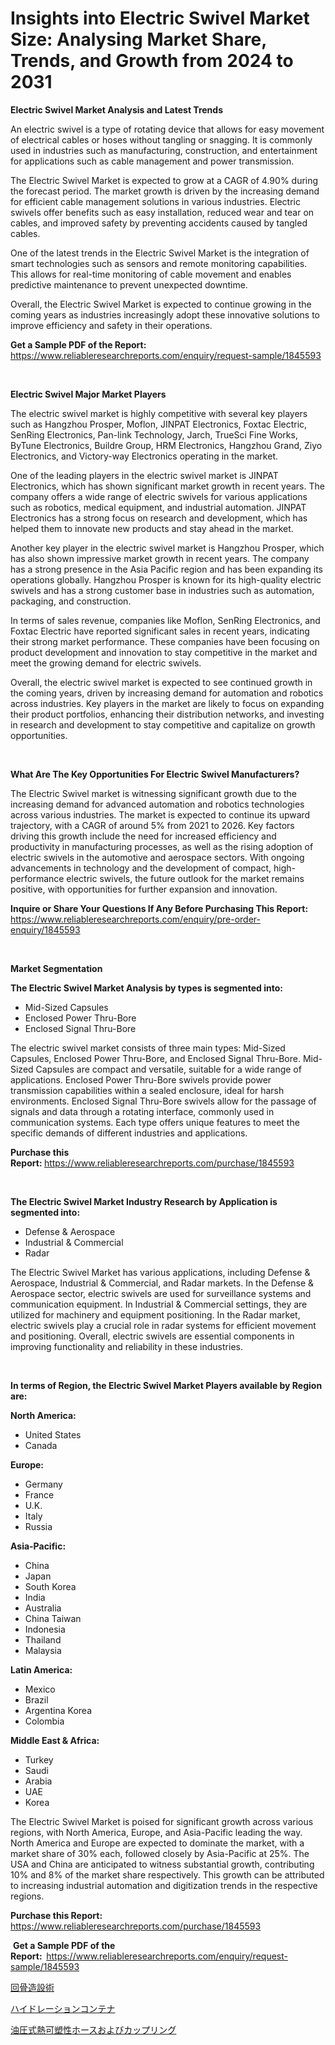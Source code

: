 <p><h1>Insights into Electric Swivel Market Size: Analysing Market Share, Trends, and Growth from 2024 to 2031</h1></p><p><strong>Electric Swivel Market Analysis and Latest Trends</strong></p>
<p><p>An electric swivel is a type of rotating device that allows for easy movement of electrical cables or hoses without tangling or snagging. It is commonly used in industries such as manufacturing, construction, and entertainment for applications such as cable management and power transmission.</p><p>The Electric Swivel Market is expected to grow at a CAGR of 4.90% during the forecast period. The market growth is driven by the increasing demand for efficient cable management solutions in various industries. Electric swivels offer benefits such as easy installation, reduced wear and tear on cables, and improved safety by preventing accidents caused by tangled cables.</p><p>One of the latest trends in the Electric Swivel Market is the integration of smart technologies such as sensors and remote monitoring capabilities. This allows for real-time monitoring of cable movement and enables predictive maintenance to prevent unexpected downtime.</p><p>Overall, the Electric Swivel Market is expected to continue growing in the coming years as industries increasingly adopt these innovative solutions to improve efficiency and safety in their operations.</p></p>
<p><strong>Get a Sample PDF of the Report:&nbsp;</strong> <a href="https://www.reliableresearchreports.com/enquiry/request-sample/1845593">https://www.reliableresearchreports.com/enquiry/request-sample/1845593</a></p>
<p>&nbsp;</p>
<p><strong>Electric Swivel Major Market Players</strong></p>
<p><p>The electric swivel market is highly competitive with several key players such as Hangzhou Prosper, Moflon, JINPAT Electronics, Foxtac Electric, SenRing Electronics, Pan-link Technology, Jarch, TrueSci Fine Works, ByTune Electronics, Buildre Group, HRM Electronics, Hangzhou Grand, Ziyo Electronics, and Victory-way Electronics operating in the market. </p><p>One of the leading players in the electric swivel market is JINPAT Electronics, which has shown significant market growth in recent years. The company offers a wide range of electric swivels for various applications such as robotics, medical equipment, and industrial automation. JINPAT Electronics has a strong focus on research and development, which has helped them to innovate new products and stay ahead in the market. </p><p>Another key player in the electric swivel market is Hangzhou Prosper, which has also shown impressive market growth in recent years. The company has a strong presence in the Asia Pacific region and has been expanding its operations globally. Hangzhou Prosper is known for its high-quality electric swivels and has a strong customer base in industries such as automation, packaging, and construction. </p><p>In terms of sales revenue, companies like Moflon, SenRing Electronics, and Foxtac Electric have reported significant sales in recent years, indicating their strong market performance. These companies have been focusing on product development and innovation to stay competitive in the market and meet the growing demand for electric swivels.</p><p>Overall, the electric swivel market is expected to see continued growth in the coming years, driven by increasing demand for automation and robotics across industries. Key players in the market are likely to focus on expanding their product portfolios, enhancing their distribution networks, and investing in research and development to stay competitive and capitalize on growth opportunities.</p></p>
<p>&nbsp;</p>
<p><strong>What Are The Key Opportunities For Electric Swivel Manufacturers?</strong></p>
<p><p>The Electric Swivel market is witnessing significant growth due to the increasing demand for advanced automation and robotics technologies across various industries. The market is expected to continue its upward trajectory, with a CAGR of around 5% from 2021 to 2026. Key factors driving this growth include the need for increased efficiency and productivity in manufacturing processes, as well as the rising adoption of electric swivels in the automotive and aerospace sectors. With ongoing advancements in technology and the development of compact, high-performance electric swivels, the future outlook for the market remains positive, with opportunities for further expansion and innovation.</p></p>
<p><strong>Inquire or Share Your Questions If Any Before Purchasing This Report:</strong> <a href="https://www.reliableresearchreports.com/enquiry/pre-order-enquiry/1845593">https://www.reliableresearchreports.com/enquiry/pre-order-enquiry/1845593</a></p>
<p>&nbsp;</p>
<p><strong>Market Segmentation</strong></p>
<p><strong>The Electric Swivel Market Analysis by types is segmented into:</strong></p>
<p><ul><li>Mid-Sized Capsules</li><li>Enclosed Power Thru-Bore</li><li>Enclosed Signal Thru-Bore</li></ul></p>
<p><p>The electric swivel market consists of three main types: Mid-Sized Capsules, Enclosed Power Thru-Bore, and Enclosed Signal Thru-Bore. Mid-Sized Capsules are compact and versatile, suitable for a wide range of applications. Enclosed Power Thru-Bore swivels provide power transmission capabilities within a sealed enclosure, ideal for harsh environments. Enclosed Signal Thru-Bore swivels allow for the passage of signals and data through a rotating interface, commonly used in communication systems. Each type offers unique features to meet the specific demands of different industries and applications.</p></p>
<p><strong>Purchase this Report:&nbsp;</strong><a href="https://www.reliableresearchreports.com/purchase/1845593">https://www.reliableresearchreports.com/purchase/1845593</a></p>
<p>&nbsp;</p>
<p><strong>The Electric Swivel Market Industry Research by Application is segmented into:</strong></p>
<p><ul><li>Defense & Aerospace</li><li>Industrial & Commercial</li><li>Radar</li></ul></p>
<p><p>The Electric Swivel Market has various applications, including Defense & Aerospace, Industrial & Commercial, and Radar markets. In the Defense & Aerospace sector, electric swivels are used for surveillance systems and communication equipment. In Industrial & Commercial settings, they are utilized for machinery and equipment positioning. In the Radar market, electric swivels play a crucial role in radar systems for efficient movement and positioning. Overall, electric swivels are essential components in improving functionality and reliability in these industries.</p></p>
<p>&nbsp;</p>
<p><strong>In terms of Region, the Electric Swivel Market Players available by Region are:</strong></p>
<p>
    <p> <strong> North America: </strong>
        <ul>
            <li>United States</li>
            <li>Canada</li>
        </ul>
        </p> 
    <p> <strong> Europe: </strong>
        <ul>
            <li>Germany</li>
            <li>France</li>
            <li>U.K.</li>
            <li>Italy</li>
            <li>Russia</li>
        </ul>
        </p> 
    <p> <strong> Asia-Pacific: </strong>
        <ul>
            <li>China</li>
            <li>Japan</li>
            <li>South Korea</li>
            <li>India</li>
            <li>Australia</li>
            <li>China Taiwan</li>
            <li>Indonesia</li>
            <li>Thailand</li>
            <li>Malaysia</li>
        </ul>
        </p> 
    <p> <strong> Latin America: </strong>
        <ul>
            <li>Mexico</li>
            <li>Brazil</li>
            <li>Argentina Korea</li>
            <li>Colombia</li>
        </ul>
        </p> 
    <p> <strong> Middle East & Africa: </strong>
        <ul>
            <li>Turkey</li>
            <li>Saudi</li>
            <li>Arabia</li>
            <li>UAE</li>
            <li>Korea</li>
        </ul>
    </p>
    </p>
<p><p>The Electric Swivel Market is poised for significant growth across various regions, with North America, Europe, and Asia-Pacific leading the way. North America and Europe are expected to dominate the market, with a market share of 30% each, followed closely by Asia-Pacific at 25%. The USA and China are anticipated to witness substantial growth, contributing 10% and 8% of the market share respectively. This growth can be attributed to increasing industrial automation and digitization trends in the respective regions.</p></p>
<p><strong>Purchase this Report: </strong><a href="https://www.reliableresearchreports.com/purchase/1845593">https://www.reliableresearchreports.com/purchase/1845593</a></p>
<p>&nbsp;<strong>Get a Sample PDF of the Report:&nbsp;&nbsp;</strong><a href="https://www.reliableresearchreports.com/enquiry/request-sample/1845593">https://www.reliableresearchreports.com/enquiry/request-sample/1845593</a></p>
<p><strong></strong></p>
<p><p><a href="https://github.com/SarahFahey88/Market-Research-Report-List-1/blob/main/22709908416.md">回骨造設術</a></p><p><a href="https://github.com/ycmtqqhvk3273/Market-Research-Report-List-1/blob/main/64413078414.md">ハイドレーションコンテナ</a></p><p><a href="https://github.com/mathieurico66/Market-Research-Report-List-1/blob/main/69433408415.md">油圧式熱可塑性ホースおよびカップリング</a></p></p>